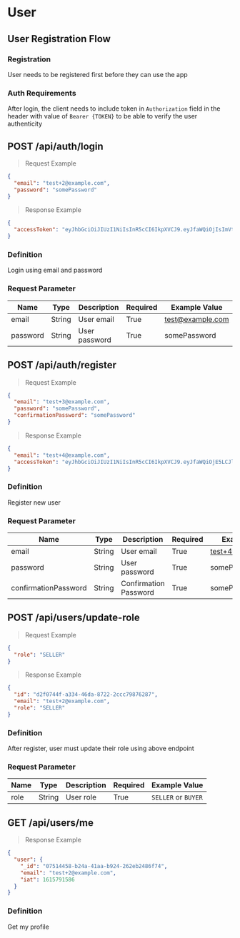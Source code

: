 # User

## User Registration Flow

### Registration

User needs to be registered first before they can use the app

### Auth Requirements

After login, the client needs to include token in `Authorization` field in the header with value of `Bearer {TOKEN}` to be able to verify the user authenticity

## POST /api/auth/login

> Request Example

```json
{
  "email": "test+2@example.com",
  "password": "somePassword"
}
```

> Response Example

```json
{
  "accessToken": "eyJhbGciOiJIUzI1NiIsInR5cCI6IkpXVCJ9.eyJfaWQiOjIsImVtYWlsIjoidGVzdCsyQGV4YW1wbGUuY29tIiwiaWF0IjoxNjE2MDM4ODg0fQ._QwfGpTiStsmrXxg-_bwDEQeTmXWoCgev2k4RDVrINk"
}
```

### Definition

Login using email and password

### Request Parameter

| Name     | Type   | Description   | Required | Example Value    |
| -------- | ------ | ------------- | -------- | ---------------- |
| email    | String | User email    | True     | test@example.com |
| password | String | User password | True     | somePassword     |

## POST /api/auth/register

> Request Example

```json
{
  "email": "test+3@example.com",
  "password": "somePassword",
  "confirmationPassword": "somePassword"
}
```

> Response Example

```json
{
  "email": "test+4@example.com",
  "accessToken": "eyJhbGciOiJIUzI1NiIsInR5cCI6IkpXVCJ9.eyJfaWQiOjE5LCJlbWFpbCI6InRlc3QrNEBleGFtcGxlLmNvbSIsImlhdCI6MTYxNjAzNDQ4NH0.aZ04bGvygTM36WVd9s_skPedV0nxEadp7M6C2mvE5Ck"
}
```

### Definition

Register new user

### Request Parameter

| Name                 | Type   | Description           | Required | Example value      |
| -------------------- | ------ | --------------------- | -------- | ------------------ |
| email                | String | User email            | True     | test+4@example.com |
| password             | String | User password         | True     | somePassword       |
| confirmationPassword | String | Confirmation Password | True     | somePassword       |

## POST /api/users/update-role

> Request Example

```json
{
  "role": "SELLER"
}
```

> Response Example

```json
{
  "id": "d2f0744f-a334-46da-8722-2ccc79876287",
  "email": "test+2@example.com",
  "role": "SELLER"
}
```

### Definition

After register, user must update their role using above endpoint

### Request Parameter

| Name | Type   | Description | Required | Example Value       |
| ---- | ------ | ----------- | -------- | ------------------- |
| role | String | User role   | True     | `SELLER` or `BUYER` |

## GET /api/users/me

> Response Example

```json
{
  "user": {
    "_id": "07514458-b24a-41aa-b924-262eb2486f74",
    "email": "test+2@example.com",
    "iat": 1615791586
  }
}
```

### Definition

Get my profile
